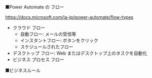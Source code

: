 ■Power Automate の フロー

https://docs.microsoft.com/ja-jp/power-automate/flow-types

- クラウド フロー
  - 自動フロー: メールの受信等
  - インスタントフロー: ボタンをクリック
  - スケジュールされたフロー
- デスクトップ フロー: Web またはデスクトップ上のタスクを自動化
- ビジネス プロセス フロー

■ビジネスルール
